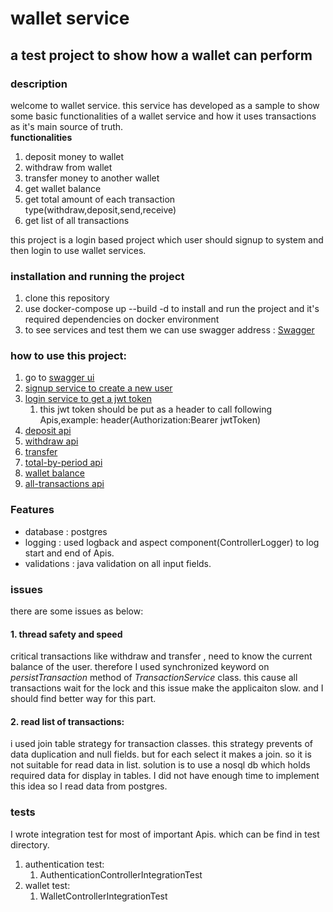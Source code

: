 # wallet service
## a test project to show how a wallet can perform

### description
welcome to wallet service.
this service has developed as a sample to show some basic functionalities of a wallet service and how it uses
transactions as it's main source of truth.</br>
<b>functionalities</b> <br>
1. deposit money to wallet
2. withdraw from wallet
3. transfer money to another wallet 
4. get wallet balance
5. get total amount of each transaction type(withdraw,deposit,send,receive)
6. get list of all transactions


this project is a login based project which user should signup to system and then login to use wallet services.


### installation and running the project
1. clone this repository
2. use docker-compose up --build -d to install and run the project and it's required dependencies on docker environment
3. to see services and test them we can use swagger address : [Swagger](localhost:8080/swagger-ui.html)

### how to use this project:
1. go to [swagger ui](localhost:8080/swagger-ui.html)
2. [ signup service to create a new user](http://localhost:8080/swagger-ui/index.html#/authentication%20api/register)
3. [login service to get a jwt token](http://localhost:8080/swagger-ui/index.html#/authentication%20api/login)
   1. this jwt token should be put as a header to call following Apis,example: header(Authorization:Bearer jwtToken)
4. [deposit api](http://localhost:8080/swagger-ui/index.html#/wallet%20api/deposit)
5. [withdraw api](http://localhost:8080/swagger-ui/index.html#/wallet%20api/withdraw)
6. [transfer](http://localhost:8080/swagger-ui/index.html#/wallet%20api/transfer)
7. [total-by-period api](http://localhost:8080/swagger-ui/index.html#/wallet%20api/getTotalByTypeAndFromTime)
8. [wallet balance](http://localhost:8080/swagger-ui/index.html#/wallet%20api/getWalletBalance)
9. [all-transactions api](http://localhost:8080/swagger-ui/index.html#/wallet%20api/getAll)


### Features
- database : postgres
- logging : used logback and aspect component(ControllerLogger) to log start and end of Apis.
- validations : java validation on all input fields.

### issues
there are some issues as below:
#### 1. thread safety and speed <br>
critical transactions like withdraw and transfer , need to know the current balance of the user. therefore I used synchronized keyword on 
_persistTransaction_ method of _TransactionService_ class. this cause all transactions wait for the lock and this issue make the applicaiton slow.
and I should find better way for this part.
#### 2. read list of transactions: <br>
i used join table strategy for transaction classes. this strategy prevents of data duplication and null fields.
but for each select it makes a join. so it is not suitable for read data in list. solution is to use a nosql db 
which holds required data for display in tables. I did not have enough time to implement this idea so I read data 
from postgres.


### tests
I wrote integration test for most of important Apis. which can be find in test directory. <br>
1. authentication test:
   1. AuthenticationControllerIntegrationTest
2. wallet test:
   1. WalletControllerIntegrationTest
   


